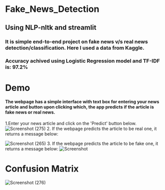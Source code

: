 # Fake_News_Detection
## Using NLP-nltk and streamlit
### It is simple end-to-end project on fake news v/s real news detection/classification. Here I used a data from Kaggle.
### Accuracy achived using Logistic Regression model and TF-IDF is: 97.2%

# Demo
#### The webpage has a simple interface with text box for entering your news article and button upon clicking which, the app predicts if the article is fake news or real news.
1.Enter your news article and click on the 'Predict' button below.
![Screenshot (275)](https://user-images.githubusercontent.com/114423987/192850963-a678e275-4197-446f-bddb-e4931d3bcb51.png)
2. If the webpage predicts the article to be real one, it returns a message below:

![Screenshot (265)](https://user-images.githubusercontent.com/114423987/192849591-2ae3ece0-c351-4097-9f47-b246e925ac5d.png)
3. If the webpage predicts the article to be fake one, it returns a message below:
![Screenshot](https://user-images.githubusercontent.com/114423987/192850383-81b35459-7881-495d-8e88-78ddb514563b.png)

# Confusion Matrix
![Screenshot (276)](https://user-images.githubusercontent.com/114423987/192851918-2344d351-8fc7-4dce-ab79-f4f49afb5591.png)
